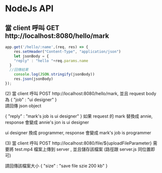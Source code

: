 # NodeJs API

## 當 client 呼叫 GET http://localhost:8080/hello/mark

```js
app.get('/hello/:name',(req, res) => {
	res.setHeader("Content-Type", "application/json")
	let jsonBody = {
    "reply" : "hello "+req.params.name
  }
  //回傳結果
	console.log(JSON.stringify(jsonBody))
	res.json(jsonBody)
});
```


(2) 當 client 呼叫 POST http://localhost:8080/hello/mark, 並且 request body 為 { "job" : "ui designer" }  
請回傳 json object 

{ "reply" : "mark's job is ui designer" }
如果 request 的 mark 替換成 annie, response 會變成 annie's jon is ui designer

ui designer 換成 programmer, response 會變成 mark's job is programmer

(3) 當 client 呼叫 POST http://localhost:8080/file/${uploadFileParameter}
需要將 test.mp4 檔案上傳到 server , 並且儲存該檔案 (路徑跟 server.js 同位置即可)

請回傳該檔案大小
{ "size" : "save file szie 200 kb" }
